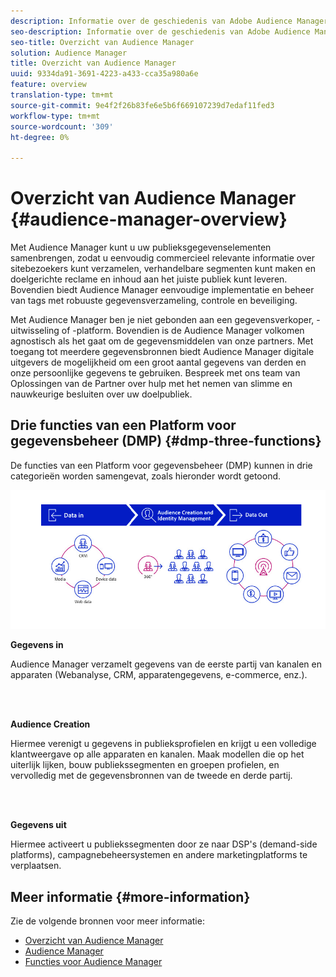 ```yaml
---
description: Informatie over de geschiedenis van Adobe Audience Manager, de soorten verzamelde gegevens, segmentatie, rapportering, en meer.
seo-description: Informatie over de geschiedenis van Adobe Audience Manager, de soorten verzamelde gegevens, segmentatie, rapportering, en meer.
seo-title: Overzicht van Audience Manager
solution: Audience Manager
title: Overzicht van Audience Manager
uuid: 9334da91-3691-4223-a433-cca35a980a6e
feature: overview
translation-type: tm+mt
source-git-commit: 9e4f2f26b83fe6e5b6f669107239d7edaf11fed3
workflow-type: tm+mt
source-wordcount: '309'
ht-degree: 0%

---
```



# Overzicht van Audience Manager {#audience-manager-overview}

Met Audience Manager kunt u uw publieksgegevenselementen samenbrengen, zodat u eenvoudig commercieel relevante informatie over sitebezoekers kunt verzamelen, verhandelbare segmenten kunt maken en doelgerichte reclame en inhoud aan het juiste publiek kunt leveren. Bovendien biedt Audience Manager eenvoudige implementatie en beheer van tags met robuuste gegevensverzameling, controle en beveiliging.

Met Audience Manager ben je niet gebonden aan een gegevensverkoper, -uitwisseling of -platform. Bovendien is de Audience Manager volkomen agnostisch als het gaat om de gegevensmiddelen van onze partners. Met toegang tot meerdere gegevensbronnen biedt Audience Manager digitale uitgevers de mogelijkheid om een groot aantal gegevens van derden en onze persoonlijke gegevens te gebruiken. Bespreek met ons team van Oplossingen van de Partner over hulp met het nemen van slimme en nauwkeurige besluiten over uw doelpubliek.

## Drie functies van een Platform voor gegevensbeheer (DMP) {#dmp-three-functions}

De functies van een Platform voor gegevensbeheer (DMP) kunnen in drie categorieën worden samengevat, zoals hieronder wordt getoond.

![Afbeelding van drie DMP-functies: Gegevens in, Audience Creation, Data Out](/help/using/overview/assets/dmp-functions.png)

**Gegevens in**

Audience Manager verzamelt gegevens van de eerste partij van kanalen en apparaten (Webanalyse, CRM, apparatengegevens, e-commerce, enz.).

<br> 

**Audience Creation**

Hiermee verenigt u gegevens in publieksprofielen en krijgt u een volledige klantweergave op alle apparaten en kanalen. Maak modellen die op het uiterlijk lijken, bouw publiekssegmenten en groepen profielen, en vervolledig met de gegevensbronnen van de tweede en derde partij.

<br> 

**Gegevens uit**

Hiermee activeert u publiekssegmenten door ze naar DSP&#39;s (demand-side platforms), campagnebeheersystemen en andere marketingplatforms te verplaatsen.

## Meer informatie {#more-information}

Zie de volgende bronnen voor meer informatie:
* [Overzicht van Audience Manager](https://www.adobe.com/analytics/audience-manager.html)
* [Audience Manager](https://www.adobe.com/analytics/audience-manager/benefits.html)
* [Functies voor Audience Manager](https://www.adobe.com/analytics/audience-manager/features.html)


<!--

## History and Background {#history-and-background}

Audience Manager started as Demdex in 2008. It was acquired by Adobe Systems in 2011 and subsequently rebranded as Audience Manager.

## History {#history}

Since 2008, Audience Manager (formerly, [!UICONTROL Demdex]) has been a pioneer in the on-line audience management market. Audience Manager services power dynamic, multi-channel online data strategies. Our platform and services are used by an array of diverse industries from automobiles (AutoTrader), to airlines (American Airlines), and financial services companies (American Express). Audience Manager uses enterprise-level technology to provide the scale, reliability, analytics, and performance to help your business succeed online. Audience Manager integrates with the Adobe Experience Cloud to help you centralize, manage, and take action on your data assets across a growing number of digitally addressable channels.

## Audience Manager and its Data Management Platform (DMP) {#aam-dmp}

Audience Manager helps you manage your data pipeline. Our service is a catalyst that transforms generic users and raw data signals into actual audience segments used for multi-channel marketing efforts. Additionally, Audience Manager provides tools for tag management and audience analytics while simultaneously meeting the privacy and data security needs of clients and consumers.

![](assets/am_overview_80.png)


-->
